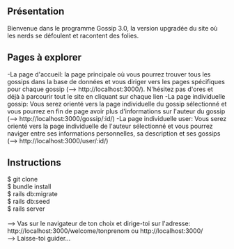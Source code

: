 ## Présentation
Bienvenue dans le programme Gossip 3.0, la version upgradée du site où les nerds se défoulent et racontent des folies.

## Pages à explorer
-La page d'accueil: la page principale où vous pourrez trouver tous les gossips dans la base de données et vous diriger vers les pages spécifiques pour chaque gossip (--> http://localhost:3000/). N'hésitez pas d'ores et déjà à parcourir tout le site en cliquant sur chaque lien
-La page individuelle gossip: Vous serez orienté vers la page individuelle du gossip sélectionné et vous pourrez en fin de page avoir plus d'informations sur l'auteur du gossip (--> http://localhost:3000/gossip/:id/)
-La page individuelle user: Vous serez orienté vers la page individuelle de l'auteur sélectionné et vous pourrez naviger entre ses informations personnelles, sa description et ses gossips (--> http://localhost:3000/user/:id/)


## Instructions
$ git clone </br>
$ bundle install </br>
$ rails db:migrate</br>
$ rails db:seed</br>
$ rails server</br>
</br>
--> Vas sur le navigateur de ton choix et dirige-toi sur l'adresse: http://localhost:3000/welcome/tonprenom ou http://localhost:3000/</br>
--> Laisse-toi guider...
